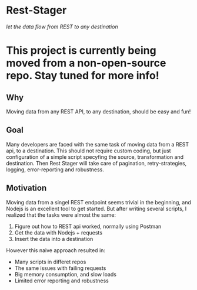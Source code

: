 # Rest-Stager

*let the data flow from REST to any destination*

# This project is currently being moved from a non-open-source repo. Stay tuned for more info!

## Why

Moving data from any REST API, to any destination, should be easy and fun!

## Goal

Many developers are faced with the same task of moving data from a REST api, to a destination. This should not require custom coding, but just configuration of a simple script specyfing the source, transformation and destination. Then Rest Stager will take care of pagination, retry-strategies, logging, error-reporting and robustness.

## Motivation

Moving data from a singel REST endpoint seems trivial in the beginning, and Nodejs is an excellent tool to get started. But after writing several scripts, I realized that the tasks were almost the same: 

1) Figure out how to REST api worked, normally using Postman
2) Get the data with Nodejs + requests
3) Insert the data into a destination

However this naive approach resulted in:

*  Many scripts in differet repos
*  The same issues with failing requests
*  Big memory consumption, and slow loads
*  Limited error reporting and robustness

